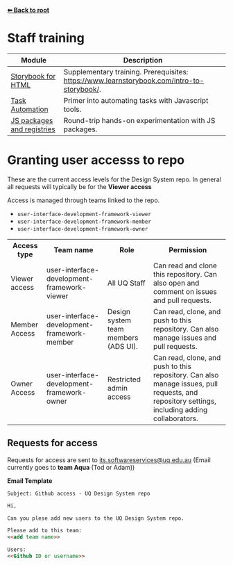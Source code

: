 **[⬅ Back to root](/../../#readme)**

# Staff training

| Module | Description |
| - | - |
| [Storybook for HTML](storybook.md) | Supplementary training. Prerequisites: https://www.learnstorybook.com/intro-to-storybook/. |
| [Task Automation](task-automation.md) | Primer into automating tasks with Javascript tools. |
| [JS packages and registries](javascript-packages.md) | Round-trip hands-on experimentation with JS packages. |

# Granting user accesss to repo

These are the current access levels for the Design System repo. 
In general all requests will typically be for the **Viewer access**

Access is managed through teams linked to the repo. 

- `user-interface-development-framework-viewer`
- `user-interface-development-framework-member`
- `user-interface-development-framework-owner`

<table>
<tr>
<th>Access type</th>
<th>Team name</th>
<th>Role</th>
<th>Permission</th>
</tr>
<tr>
<td>Viewer access</td>
<td>user-interface-development-framework-viewer</td>
<td>All UQ Staff</td>
<td>Can read and clone this repository. Can also open and comment on issues and pull requests.</td>
</tr>
<tr>
<td>Member Access</td>
<td>user-interface-development-framework-member</td>
<td>Design system team members (ADS UI).</td>
<td>Can read, clone, and push to this repository. Can also manage issues and pull requests.</td>
</tr>
<tr>
<td>Owner Access</td>
<td>user-interface-development-framework-owner</td>
<td>Restricted admin access</td>
<td>Can read, clone, and push to this repository. Can also manage issues, pull requests, and repository settings, including adding collaborators.</td>
</tr>
</table>

## Requests for access

Requests for access are sent to its.softwareservices@uq.edu.au
(Email currently goes to **team Aqua** (Tod or Adam))

**Email Template**

`Subject: Github access - UQ Design System repo`

```md
Hi, 

Can you plese add new users to the UQ Design System repo. 

Please add to this team: 
<<add team name>>

Users: 
<<Github ID or username>>
```
